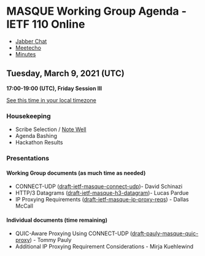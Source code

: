 # MASQUE Working Group Agenda - IETF 110 Online

* [Jabber Chat](xmpp:masque@jabber.ietf.org?join)
* [Meetecho](https://meetings.conf.meetecho.com/ietf110/?group=masque&short=&item=1)
* [Minutes](https://codimd.ietf.org/notes-ietf-110-masque)

## Tuesday, March 9, 2021 (UTC)
**17:00-19:00 (UTC), Friday Session III**

[See this time in your local timezone](https://www.timeanddate.com/worldclock/fixedtime.html?msg=MASQUE+-+IETF+110&iso=20210309T17&p1=1440&ah=2)

### Housekeeping

* Scribe Selection / [Note Well](https://www.ietf.org/about/note-well.html)
* Agenda Bashing
* Hackathon Results

### Presentations

#### Working Group documents (as much time as needed)

* CONNECT-UDP ([draft-ietf-masque-connect-udp](https://datatracker.ietf.org/doc/draft-ietf-masque-connect-udp/))- David Schinazi
* HTTP/3 Datagrams ([draft-ietf-masque-h3-datagram](https://datatracker.ietf.org/doc/draft-ietf-masque-h3-datagram/))- Lucas Pardue
* IP Proxying Requirements ([draft-ietf-masque-ip-proxy-reqs](https://datatracker.ietf.org/doc/draft-ietf-masque-ip-proxy-reqs/)) - Dallas McCall

#### Individual documents (time remaining)

* QUIC-Aware Proxying Using CONNECT-UDP ([draft-pauly-masque-quic-proxy](https://datatracker.ietf.org/doc/draft-pauly-masque-quic-proxy/)) - Tommy Pauly
* Additional IP Proxying Requirement Considerations - Mirja Kuehlewind